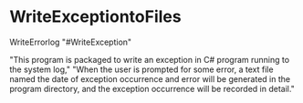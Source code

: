 # WriteExceptiontoFiles
WriteErrorlog
"#WriteException"

"This program is packaged to write an exception in C# program running to the system log,"
"When the user is prompted for some error, a text file named the date of exception occurrence and error will be generated in the program directory, and the exception occurrence will be recorded in detail."

